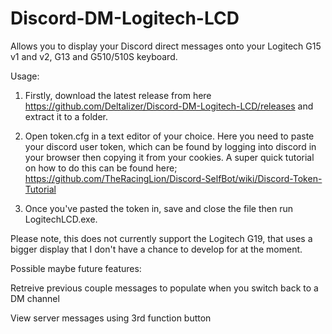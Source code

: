 # Discord-DM-Logitech-LCD
Allows you to display your Discord direct messages onto your Logitech G15 v1 and v2, G13 and G510/510S keyboard.

Usage:

1. Firstly, download the latest release from here https://github.com/Deltalizer/Discord-DM-Logitech-LCD/releases and extract it to a folder. 

2. Open token.cfg in a text editor of your choice. Here you need to paste your discord user token, which can be found by logging into discord in your browser then copying it from your cookies. A super quick tutorial on how to do this can be found here; https://github.com/TheRacingLion/Discord-SelfBot/wiki/Discord-Token-Tutorial

3. Once you've pasted the token in, save and close the file then run LogitechLCD.exe.

Please note, this does not currently support the Logitech G19, that uses a bigger display that I don't have a chance to develop for at the moment.


Possible maybe future features:

Retreive previous couple messages to populate when you switch back to a DM channel

View server messages using 3rd function button
